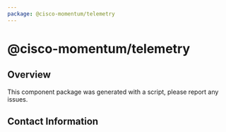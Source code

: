 ```yaml
---
package: @cisco-momentum/telemetry
---
```


# @cisco-momentum/telemetry
## Overview

This component package was generated with a script, please report any issues.

## Contact Information
